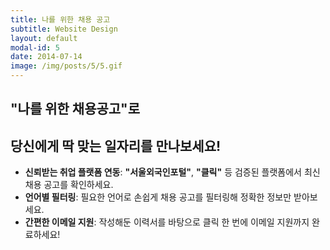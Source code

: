 ```yaml
---
title: 나를 위한 채용 공고
subtitle: Website Design
layout: default
modal-id: 5
date: 2014-07-14
image: /img/posts/5/5.gif
---
```


## "나를 위한 채용공고"로 
## 당신에게 딱 맞는 일자리를 만나보세요!

- **신뢰받는 취업 플랫폼 연동**: **"서울외국인포털"**, **"클릭"** 등 검증된 플랫폼에서 최신 채용 공고를 확인하세요.
- **언어별 필터링**: 필요한 언어로 손쉽게 채용 공고를 필터링해 정확한 정보만 받아보세요.
- **간편한 이메일 지원**: 작성해둔 이력서를 바탕으로 클릭 한 번에 이메일 지원까지 완료하세요!